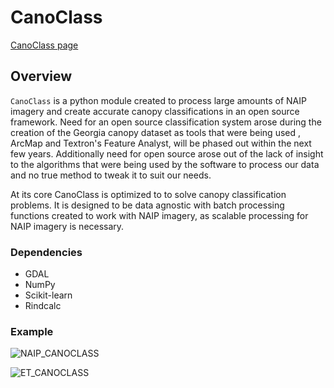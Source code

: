 # **CanoClass** 

[CanoClass page](https://gislab.isnew.info/open_source_canopy_classification)

## Overview

`CanoClass` is a python module created to process large amounts of NAIP
imagery and create accurate canopy classifications in an open source
framework. Need for an open source classification system arose during the
creation of the Georgia canopy dataset as tools that were being used
, ArcMap and Textron's Feature Analyst, will be phased out within the next
few years. Additionally need for open source arose out of the lack of
insight to the algorithms that were being used by the software to
process our data and no true method to tweak it to suit our needs.

At its core CanoClass is optimized to to solve canopy classification problems.
It is designed to be data agnostic with batch processing functions created to work with NAIP imagery, as scalable processing for NAIP imagery is necessary. 



### Dependencies

- GDAL 
- NumPy
- Scikit-learn
- Rindcalc

### Example

![NAIP_CANOCLASS](https://user-images.githubusercontent.com/55674113/88116578-d8b4b880-cb86-11ea-8a3b-7dd43bf5a0d0.png) 

![ET_CANOCLASS](https://user-images.githubusercontent.com/55674113/88116531-be7ada80-cb86-11ea-85fb-a2c9777142a7.png)


